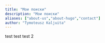 ```yaml
---
title: "Мои поиски"
description: "Мои поиски"
aliases: ["about-us","about-hugo","contact"]
author: "Tymoteusz Kaljuita"
---
```


test test test 2





